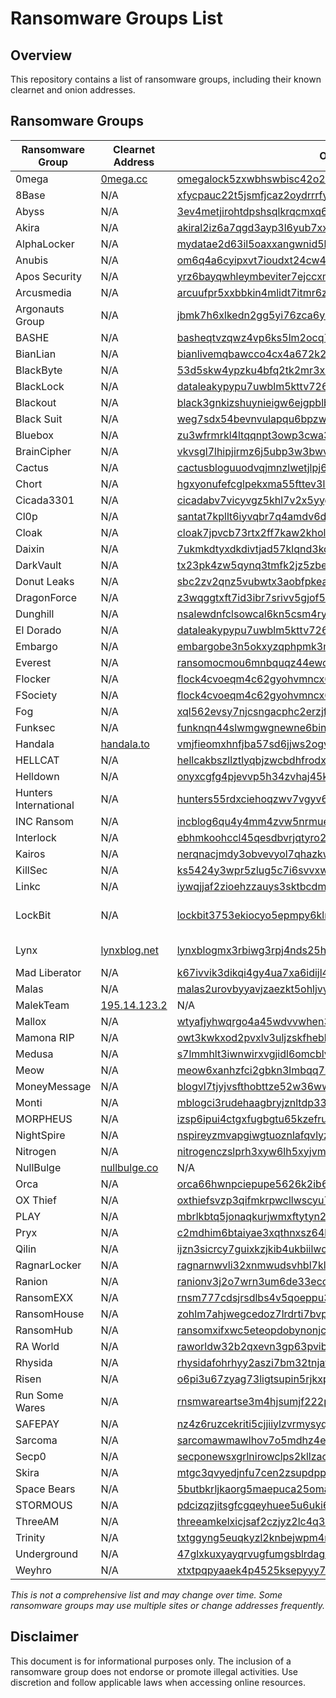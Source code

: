 # Ransomware Groups List

## Overview
This repository contains a list of ransomware groups, including their known clearnet and onion addresses.

## Ransomware Groups

| Ransomware Group | Clearnet Address | Onion Address | Mirrors |
|-----------------|-----------------|--------------|---------|
| 0mega | [0mega.cc](https://0mega.cc) | [omegalock5zxwbhswbisc42o2q2i54vdulyvtqqbudqousisjgc7j7yd.onion](http://omegalock5zxwbhswbisc42o2q2i54vdulyvtqqbudqousisjgc7j7yd.onion/) | None |
| 8Base | N/A | [xfycpauc22t5jsmfjcaz2oydrrrfy75zuk6chr32664bsscq4fgyaaqd.onion](http://xfycpauc22t5jsmfjcaz2oydrrrfy75zuk6chr32664bsscq4fgyaaqd.onion/) | None |
| Abyss | N/A | [3ev4metjirohtdpshsqlkrqcmxq6zu3d7obrdhglpy5jpbr7whmlfgqd.onion](http://3ev4metjirohtdpshsqlkrqcmxq6zu3d7obrdhglpy5jpbr7whmlfgqd.onion/) | None |
| Akira | N/A | [akiral2iz6a7qgd3ayp3l6yub7xx2uep76idk3u2kollpj5z3z636bad.onion](http://akiral2iz6a7qgd3ayp3l6yub7xx2uep76idk3u2kollpj5z3z636bad.onion/) | None |
| AlphaLocker | N/A | [mydatae2d63il5oaxxangwnid5loq2qmtsol2ozr6vtb7yfm5ypzo6id.onion](http://mydatae2d63il5oaxxangwnid5loq2qmtsol2ozr6vtb7yfm5ypzo6id.onion/) | None |
| Anubis | N/A | [om6q4a6cyipxvt7ioudxt24cw4oqu4yodmqzl25mqd2hgllymrgu4aqd.onion](http://om6q4a6cyipxvt7ioudxt24cw4oqu4yodmqzl25mqd2hgllymrgu4aqd.onion/) | None |
| Apos Security | N/A | [yrz6bayqwhleymbeviter7ejccxm64sv2ppgqgderzgdhutozcbbhpqd.onion](http://yrz6bayqwhleymbeviter7ejccxm64sv2ppgqgderzgdhutozcbbhpqd.onion/) | None |
| Arcusmedia | N/A | [arcuufpr5xxbbkin4mlidt7itmr6znlppk63jbtkeguuhszmc5g7qdyd.onion](http://arcuufpr5xxbbkin4mlidt7itmr6znlppk63jbtkeguuhszmc5g7qdyd.onion/) | None |
| Argonauts Group | N/A | [jbmk7h6xlkedn2gg5yi76zca6y3jgdlp5wchlsrd7735tlnrmmvqe5ad.onion](http://jbmk7h6xlkedn2gg5yi76zca6y3jgdlp5wchlsrd7735tlnrmmvqe5ad.onion/) | None |
| BASHE | N/A | [basheqtvzqwz4vp6ks5lm2ocq7i6tozqgf6vjcasj4ezmsy4bkpshhyd.onion](http://basheqtvzqwz4vp6ks5lm2ocq7i6tozqgf6vjcasj4ezmsy4bkpshhyd.onion/) | [1](http://cbasherq53eniermxovo3bkduw5qqq5bkqcml3qictfmamgvmzovykyqd.onion/) [2](http://basherykagbxoaiaxkgqhmhd5gbmedwb3di4ig3ouovziagosv4n77qd.onion/) [3](http://bashete63b3gcijfofpw6fmn3rwnmyi5aclp55n6awcfbexivexbhyad.onion/) [4](http://bashex7mokreyoxl6wlswxl4foi7okgs7or7aergnuiockuoq35yt3ad.onion/) |
| BianLian | N/A | [bianlivemqbawcco4cx4a672k2fip3guyxudzurfqvdszafam3ofqgqd.onion](http://bianlivemqbawcco4cx4a672k2fip3guyxudzurfqvdszafam3ofqgqd.onion/) | [1](http://bianliaoxoeriowgqohcly4a6sbkpc3se2yvxgidxomxlpuhx5ehrpad.onion/) |
| BlackByte | N/A | [53d5skw4ypzku4bfq2tk2mr3xh5yqrzss25sooiubmjz67lb3gdivcad.onion](http://53d5skw4ypzku4bfq2tk2mr3xh5yqrzss25sooiubmjz67lb3gdivcad.onion/) | [1](http://tj3ty2q5jm5au3bmd2embtjscd3qjt7nfio2o7cr6moyy5kgil5pieqd.onion/) |
| BlackLock | N/A | [dataleakypypu7uwblm5kttv726l3iripago6p336xjnbstkjwrlnlid.onion](http://dataleakypypu7uwblm5kttv726l3iripago6p336xjnbstkjwrlnlid.onion/) | None |
| Blackout | N/A | [black3gnkizshuynieigw6ejgpblb53mpasftzd6pydqpmq2vn2xf6yd.onion](http://black3gnkizshuynieigw6ejgpblb53mpasftzd6pydqpmq2vn2xf6yd.onion/) | None |
| Black Suit | N/A | [weg7sdx54bevnvulapqu6bpzwztryeflq3s23tegbmnhkbpqz637f2yd.onion](http://weg7sdx54bevnvulapqu6bpzwztryeflq3s23tegbmnhkbpqz637f2yd.onion/) | None |
| Bluebox | N/A | [zu3wfrmrkl4ltqqnpt3owp3cwa33rqwod4gpe3ttb5o4vf2is2gzm6qd.onion](http://zu3wfrmrkl4ltqqnpt3owp3cwa33rqwod4gpe3ttb5o4vf2is2gzm6qd.onion/) | None |
| BrainCipher | N/A | [vkvsgl7lhipjirmz6j5ubp3w3bwvxgcdbpi3fsbqngfynetqtw4w5hyd.onion](http://vkvsgl7lhipjirmz6j5ubp3w3bwvxgcdbpi3fsbqngfynetqtw4w5hyd.onion/) | None |
| Cactus | N/A | [cactusbloguuodvqjmnzlwetjlpj6aggc6iocwhuupb47laukux7ckid.onion](http://cactusbloguuodvqjmnzlwetjlpj6aggc6iocwhuupb47laukux7ckid.onion/) | None |
| Chort | N/A | [hgxyonufefcglpekxma55fttev3lcfucrf7jvep2c3j6447cjroadead.onion](http://hgxyonufefcglpekxma55fttev3lcfucrf7jvep2c3j6447cjroadead.onion/) | None |
| Cicada3301 | N/A | [cicadabv7vicyvgz5khl7v2x5yygcgow7ryy6yppwmxii4eoobdaztqd.onion](http://cicadabv7vicyvgz5khl7v2x5yygcgow7ryy6yppwmxii4eoobdaztqd.onion/) | None |
| Cl0p | N/A | [santat7kpllt6iyvqbr7q4amdv6dzrh6paatvyrzl7ry3zm72zigf4ad.onion](http://santat7kpllt6iyvqbr7q4amdv6dzrh6paatvyrzl7ry3zm72zigf4ad.onion/) | None |
| Cloak | N/A | [cloak7jpvcb73rtx2ff7kaw2kholu7bdiivxpzbhlny4ybz75dpxckqd.onion](http://cloak7jpvcb73rtx2ff7kaw2kholu7bdiivxpzbhlny4ybz75dpxckqd.onion/) | None |
| Daixin | N/A | [7ukmkdtyxdkdivtjad57klqnd3kdsmq6tp45rrsxqnu76zzv3jvitlqd.onion](http://7ukmkdtyxdkdivtjad57klqnd3kdsmq6tp45rrsxqnu76zzv3jvitlqd.onion/) | None |
| DarkVault | N/A | [tx23pk4zw5qynq3tmfk2jz5zbel63p4nwvkheswze7r6gzxhzcbseyad.onion](http://tx23pk4zw5qynq3tmfk2jz5zbel63p4nwvkheswze7r6gzxhzcbseyad.onion/) | [1](http://mdhby62yvvg6sd5jmx5gsyucs7ynb5j45lvvdh4dsymg43puitu7tfid.onion/) |
| Donut Leaks | N/A | [sbc2zv2qnz5vubwtx3aobfpkeao6l4igjegm3xx7tk5suqhjkp5jxtqd.onion](http://sbc2zv2qnz5vubwtx3aobfpkeao6l4igjegm3xx7tk5suqhjkp5jxtqd.onion/) | None |
| DragonForce | N/A | [z3wqggtxft7id3ibr7srivv5gjof5fwg76slewnzwwakjuf3nlhukdid.onion](http://z3wqggtxft7id3ibr7srivv5gjof5fwg76slewnzwwakjuf3nlhukdid.onion/) | None |
| Dunghill | N/A | [nsalewdnfclsowcal6kn5csm4ryqmfpijznxwictukhrgvz2vbmjjjyd.onion](http://nsalewdnfclsowcal6kn5csm4ryqmfpijznxwictukhrgvz2vbmjjjyd.onion/) | [1](http://mdhby62yvvg6sd5jmx5gsyucs7ynb5j45lvvdh4dsymg43puitu7tfid.onion/) |
| El Dorado | N/A | [dataleakypypu7uwblm5kttv726l3iripago6p336xjnbstkjwrlnlid.onion](http://dataleakypypu7uwblm5kttv726l3iripago6p336xjnbstkjwrlnlid.onion/) | None |
| Embargo | N/A | [embargobe3n5okxyzqphpmk3moinoap2snz5k6765mvtkk7hhi544jid.onion](http://embargobe3n5okxyzqphpmk3moinoap2snz5k6765mvtkk7hhi544jid.onion/) | None |
| Everest | N/A | [ransomocmou6mnbquqz44ewosbkjk3o5qjsl3orawojexfook2j7esad.onion](http://ransomocmou6mnbquqz44ewosbkjk3o5qjsl3orawojexfook2j7esad.onion/) | None |
| Flocker | N/A | [flock4cvoeqm4c62gyohvmncx6ck2e7ugvyqgyxqtrumklhd5ptwzpqd.onion](http://flock4cvoeqm4c62gyohvmncx6ck2e7ugvyqgyxqtrumklhd5ptwzpqd.onion/) | None |
| FSociety | N/A | [flock4cvoeqm4c62gyohvmncx6ck2e7ugvyqgyxqtrumklhd5ptwzpqd.onion](http://flock4cvoeqm4c62gyohvmncx6ck2e7ugvyqgyxqtrumklhd5ptwzpqd.onion/) | None |
| Fog | N/A | [xql562evsy7njcsngacphc2erzjfecwotdkobn3m4uxu2gtqh26newid.onion](http://xql562evsy7njcsngacphc2erzjfecwotdkobn3m4uxu2gtqh26newid.onion/) | [1](http://xbkv2qey6u3gd3qxcojynrt4h5sgrhkar6whuo74wo63hijnn677jnyd.onion/) |
| Funksec | N/A | [funknqn44slwmgwgnewne6bintbooauwkaupik4yrlgtycew3ergraid.onion](http://funknqn44slwmgwgnewne6bintbooauwkaupik4yrlgtycew3ergraid.onion/) | [1](http://funkxxkovrk7ctnggbjnthdajav4ggex53k6m2x3esjwlxrkb3qiztid.onion/) |
| Handala | [handala.to](https://handala.to) | [vmjfieomxhnfjba57sd6jjws2ogvowjgxhhfglsikqvvrnrajbmpxqqd.onion](http://vmjfieomxhnfjba57sd6jjws2ogvowjgxhhfglsikqvvrnrajbmpxqqd.onion/) | None |
| HELLCAT | N/A | [hellcakbszllztlyqbjzwcbdhfrodx55wq77kmftp4bhnhsnn5r3odad.onion](http://hellcakbszllztlyqbjzwcbdhfrodx55wq77kmftp4bhnhsnn5r3odad.onion/) | None |
| Helldown | N/A | [onyxcgfg4pjevvp5h34zvhaj45kbft3dg5r33j5vu3nyp7xic3vrzvad.onion](http://onyxcgfg4pjevvp5h34zvhaj45kbft3dg5r33j5vu3nyp7xic3vrzvad.onion/) | None |
| Hunters International | N/A | [hunters55rdxciehoqzwv7vgyv6nt37tbwax2reroyzxhou7my5ejyid.onion](http://hunters55rdxciehoqzwv7vgyv6nt37tbwax2reroyzxhou7my5ejyid.onion/) | [1](http://hunters33mmcwww7ek7q5ndahul6nmzmrsumfs6aenicbqon6mxfiqyd.onion/) [2](http://hunters55atbdusuladzv7vzv6a423bkh6ksl2uftwrxyuarbzlfh7yd.onion/) |
| INC Ransom | N/A | [incblog6qu4y4mm4zvw5nrmue6qbwtgjsxpw6b7ixzssu36tsajldoad.onion](http://incblog6qu4y4mm4zvw5nrmue6qbwtgjsxpw6b7ixzssu36tsajldoad.onion/) | None |
| Interlock | N/A | [ebhmkoohccl45qesdbvrjqtyro2hmhkmh6vkyfyjjzfllm3ix72aqaid.onion](http://ebhmkoohccl45qesdbvrjqtyro2hmhkmh6vkyfyjjzfllm3ix72aqaid.onion/) | None |
| Kairos | N/A | [nerqnacjmdy3obvevyol7qhazkwkv57dwqvye5v46k5bcujtfa6sduad.onion](http://nerqnacjmdy3obvevyol7qhazkwkv57dwqvye5v46k5bcujtfa6sduad.onion/) | None |
| KillSec | N/A | [ks5424y3wpr5zlug5c7i6svvxweinhbdcqcfnptkfcutrncfazzgz5id.onion](http://ks5424y3wpr5zlug5c7i6svvxweinhbdcqcfnptkfcutrncfazzgz5id.onion/) | [1](http://ks5424y3wpr5zlug5c7i6svvxweinhbdcqcfnptkfcutrncfazzgz5id.onion) |
| Linkc | N/A | [iywqjjaf2zioehzzauys3sktbcdmuzm2fsjkqsblnm7dt6axjfpoxwid.onion](http://iywqjjaf2zioehzzauys3sktbcdmuzm2fsjkqsblnm7dt6axjfpoxwid.onion/) | None |
| LockBit | N/A | [lockbit3753ekiocyo5epmpy6klmejchjtzddoekjlnt6mu3qh4de2id.onion](http://lockbit3753ekiocyo5epmpy6klmejchjtzddoekjlnt6mu3qh4de2id.onion/) | [1](http://lockbitcuo23q7qrymbk6dsp2sadltspjvjxgcyp4elbnbr6tcnwq7qd.onion/) [2](http://lockbitw2ygzasbt35ffpdb46r4vkej6flm3siyabaxzdodwpiatfgqd.onion/) [3](http://lockbitffcjqi2wpwhjgubkjihhc7seaujqgzscvwvdiftunl6hn5oyd.onion/) [4](http://lockbitehorki5kh6s3n27hi3serhzr7htlshfqyg5ex32dyr5efhfyd.onion/) [5](http://lockbitdzjxsgyacnmfte6nfgqfcyhedkduimi4tsajvrwi4ljbos7id.onion/) [6](http://lockbitbtdk33k75rsl6uhn6bewd5g6z3hp42z6vb2hfk54oja55h7id.onion/) [7](http://lockbitb63zs7f4rdjcsn2etkqaswurk6hh55sa2ojeilxcnwf6qbkqd.onion/) [8](http://lockbit7bb4b6n27feok2rc7ri75udaqkfppjvtkxlwh7qldygbopmad.onion/) [9](http://lockbit4r3ly63w22jhkg33emtqwxw436wkftosscvdal2prdlwzknyd.onion/) [10](http://lockbit3hdu7e4sv3ecg6mmqmeihjcizebcxic6t4eqwar6f2e7rxpad.onion/) |
| Lynx | [lynxblog.net](https://lynxblog.net) | [lynxblogmx3rbiwg3rpj4nds25hjsnrwkpxt5gaznetfikz4gz2csyad.onion](http://lynxblogmx3rbiwg3rpj4nds25hjsnrwkpxt5gaznetfikz4gz2csyad.onion/) | [1](http://lynxblogxstgzsarfyk2pvhdv45igghb4zmthnzmsipzeoduruz3xwqd.onion/) [2](http://lynxblogijy4jfoblgix2klxmkbgee4leoeuge7qt4fpfkj4zbi2sjyd.onion/) [3](http://lynxblogco7r37jt7p5wrmfxzqze7ghxw6rihzkqc455qluacwotciyd.onion/) [4](http://lynxblogxutufossaeawlij3j3uikaloll5ko6grzhkwdclrjngrfoid.onion/) [5](http://lynxblogoxllth4b46cfwlop5pfj4s7dyv37yuy7qn2ftan6gd72hsad.onion/) [6](http://lynxblogtwatfsrwj3oatpejwxk5bngqcd5f7s26iskagfu7ouaomjad.onion/) |
| Mad Liberator | N/A | [k67ivvik3dikqi4gy4ua7xa6idijl4si7k5ad5lotbaeirfcsx4sgbid.onion](http://k67ivvik3dikqi4gy4ua7xa6idijl4si7k5ad5lotbaeirfcsx4sgbid.onion/) | None |
| Malas | N/A | [malas2urovbyyavjzaezkt5ohljvyd5lt7vv7mnsgbf2y4bwlh72doqd.onion](http://malas2urovbyyavjzaezkt5ohljvyd5lt7vv7mnsgbf2y4bwlh72doqd.onion/) | None |
| MalekTeam | [195.14.123.2](http://195.14.123.2/) | N/A | None |
| Mallox | N/A | [wtyafjyhwqrgo4a45wdvvwhen3cx4euie73qvlhkhvlrexljoyuklaad.onion](http://wtyafjyhwqrgo4a45wdvvwhen3cx4euie73qvlhkhvlrexljoyuklaad.onion/) | None |
| Mamona RIP | N/A | [owt3kwkxod2pvxlv3uljzskfhebhrhoedrh5gqrxyyd6rrco4frzj5ad.onion](http://owt3kwkxod2pvxlv3uljzskfhebhrhoedrh5gqrxyyd6rrco4frzj5ad.onion/) | None |
| Medusa | N/A | [s7lmmhlt3iwnwirxvgjidl6omcblvw2rg75txjfduy73kx5brlmiulad.onion](http://s7lmmhlt3iwnwirxvgjidl6omcblvw2rg75txjfduy73kx5brlmiulad.onion/) | None |
| Meow | N/A | [meow6xanhzfci2gbkn3lmbqq7xjjufskkdfocqdngt3ltvzgqpsg5mid.onion](http://meow6xanhzfci2gbkn3lmbqq7xjjufskkdfocqdngt3ltvzgqpsg5mid.onion/) | None |
| MoneyMessage | N/A | [blogvl7tjyjvsfthobttze52w36wwiz34hrfcmorgvdzb6hikucb7aqd.onion](http://blogvl7tjyjvsfthobttze52w36wwiz34hrfcmorgvdzb6hikucb7aqd.onion/) | None |
| Monti | N/A | [mblogci3rudehaagbryjznltdp33ojwzkq6hn2pckvjq33rycmzczpid.onion](http://mblogci3rudehaagbryjznltdp33ojwzkq6hn2pckvjq33rycmzczpid.onion/) | None |
| MORPHEUS | N/A | [izsp6ipui4ctgxfugbgtu65kzefrucltyfpbxplmfybl5swiadpljmyd.onion](http://izsp6ipui4ctgxfugbgtu65kzefrucltyfpbxplmfybl5swiadpljmyd.onion/) | None |
| NightSpire | N/A | [nspireyzmvapgiwgtuoznlafqvlyz7ey6himtgn5bdvdcowfyto3yryd.onion](http://nspireyzmvapgiwgtuoznlafqvlyz7ey6himtgn5bdvdcowfyto3yryd.onion/) | None |
| Nitrogen | N/A | [nitrogenczslprh3xyw6lh5xyjvmsz7ciljoqxxknd7uymkfetfhgvqd.onion](http://nitrogenczslprh3xyw6lh5xyjvmsz7ciljoqxxknd7uymkfetfhgvqd.onion/) | None |
| NullBulge | [nullbulge.co](https://nullbulge.co) | N/A | None |
| Orca | N/A | [orca66hwnpciepupe5626k2ib6dds6zizjwuuashz67usjps2wehz4id.onion](http://orca66hwnpciepupe5626k2ib6dds6zizjwuuashz67usjps2wehz4id.onion/) | None |
| OX Thief | N/A | [oxthiefsvzp3qifmkrpwcllwscyu7jvmdxmd2coz2rxpem6ohut6x5qd.onion](http://oxthiefsvzp3qifmkrpwcllwscyu7jvmdxmd2coz2rxpem6ohut6x5qd[.]onion) | None |
| PLAY | N/A | [mbrlkbtq5jonaqkurjwmxftytyn2ethqvbxfu4rgjbkkknndqwae6byd.onion](http://mbrlkbtq5jonaqkurjwmxftytyn2ethqvbxfu4rgjbkkknndqwae6byd.onion/) | [1](http://k7kg3jqxang3wh7hnmaiokchk7qoebupfgoik6rha6mjpzwupwtj25yd.onion/) |
| Pryx | N/A | [c2mdhim6btaiyae3xqthnxsz64brvdxsnbty4tvos65zb565y4v55iid.onion](http://c2mdhim6btaiyae3xqthnxsz64brvdxsnbty4tvos65zb565y4v55iid.onion/) | None |
| Qilin | N/A | [ijzn3sicrcy7guixkzjkib4ukbiilwc3xhnmby4mcbccnsd7j2rekvqd.onion](http://ijzn3sicrcy7guixkzjkib4ukbiilwc3xhnmby4mcbccnsd7j2rekvqd.onion/) | None |
| RagnarLocker | N/A | [ragnarnwvli32xnmwudsvhbl7klzmofxeylyhcqfc5ifx5mbybq3ekqd.onion](http://ragnarnwvli32xnmwudsvhbl7klzmofxeylyhcqfc5ifx5mbybq3ekqd.onion/) | None |
| Ranion | N/A | [ranionv3j2o7wrn3um6de33eccbchhg32mkgnnoi72enkpp7jc25h3ad.onion](http://ranionv3j2o7wrn3um6de33eccbchhg32mkgnnoi72enkpp7jc25h3ad.onion/) | None |
| RansomEXX | N/A | [rnsm777cdsjrsdlbs4v5qoeppu3px6sb2igmh53jzrx7ipcrbjz5b2ad.onion](http://rnsm777cdsjrsdlbs4v5qoeppu3px6sb2igmh53jzrx7ipcrbjz5b2ad.onion/) | None |
| RansomHouse | N/A | [zohlm7ahjwegcedoz7lrdrti7bvpofymcayotp744qhx6gjmxbuo2yid.onion](http://zohlm7ahjwegcedoz7lrdrti7bvpofymcayotp744qhx6gjmxbuo2yid.onion/) | None |
| RansomHub | N/A | [ransomxifxwc5eteopdobynonjctkxxvap77yqifu2emfbecgbqdw6qd.onion](http://ransomxifxwc5eteopdobynonjctkxxvap77yqifu2emfbecgbqdw6qd.onion/) | None |
| RA World | N/A | [raworldw32b2qxevn3gp63pvibgixr4v75z62etlptg3u3pmajwra4ad.onion](http://raworldw32b2qxevn3gp63pvibgixr4v75z62etlptg3u3pmajwra4ad.onion/) | None |
| Rhysida | N/A | [rhysidafohrhyy2aszi7bm32tnjat5xri65fopcxkdfxhi4tidsg7cad.onion](http://rhysidafohrhyy2aszi7bm32tnjat5xri65fopcxkdfxhi4tidsg7cad.onion/) | [1](http://rhysidafc6lm7qa2mkiukbezh7zuth3i4wof4mh2audkymscjm6yegad.onion/) |
| Risen | N/A | [o6pi3u67zyag73ligtsupin5rjkxpfrbofwoxnhimpgpfttxqu7lsuyd.onion](http://o6pi3u67zyag73ligtsupin5rjkxpfrbofwoxnhimpgpfttxqu7lsuyd.onion/) | None |
| Run Some Wares | N/A | [rnsmwareartse3m4hjsumjf222pnka6gad26cqxqmbjvevhbnym5p6ad.onion](http://rnsmwareartse3m4hjsumjf222pnka6gad26cqxqmbjvevhbnym5p6ad.onion/) | None | [1](rnsmwareartse3m4hjsumjf222pnka6gad26cqxqmbjvevhbnym5p6ad.onion) (http://nidzkoszg57upoq7wcalm2xxeh4i6uumh36axsnqnj3i7lep5uhkehyd.onion/)
| SAFEPAY | N/A | [nz4z6ruzcekriti5cjjiiylzvrmysyqwibxztk6voem4trtx7gstpjid.onion](http://nz4z6ruzcekriti5cjjiiylzvrmysyqwibxztk6voem4trtx7gstpjid.onion/) | None |
| Sarcoma | N/A | [sarcomawmawlhov7o5mdhz4eszxxlkyaoiyiy2b5iwxnds2dmb4jakad.onion](http://sarcomawmawlhov7o5mdhz4eszxxlkyaoiyiy2b5iwxnds2dmb4jakad.onion/) | None |
| Secp0 | N/A | [secponewsxgrlnirowclps2kllzaotaf5w2bsvktdnz4qhjr2jnwvvyd.onion](http://secponewsxgrlnirowclps2kllzaotaf5w2bsvktdnz4qhjr2jnwvvyd.onion/) | None |
| Skira | N/A | [mtgc3qvyedjnfu7cen2zsupdppi5ys5g2hm6xwujvoepw25p4dy6huid.onion](http://mtgc3qvyedjnfu7cen2zsupdppi5ys5g2hm6xwujvoepw25p4dy6huid.onion/) | None |
| Space Bears | N/A | [5butbkrljkaorg5maepuca25oma7eiwo6a2rlhvkblb4v6mf3ki2ovid.onion](http://5butbkrljkaorg5maepuca25oma7eiwo6a2rlhvkblb4v6mf3ki2ovid.onion/) | None |
| STORMOUS | N/A | [pdcizqzjitsgfcgqeyhuee5u6uki6zy5slzioinlhx6xjnsw25irdgqd.onion](http://pdcizqzjitsgfcgqeyhuee5u6uki6zy5slzioinlhx6xjnsw25irdgqd.onion/) | None |
| ThreeAM | N/A | [threeamkelxicjsaf2czjyz2lc4q3ngqkxhhlexyfcp2o6raw4rphyad.onion](http://threeamkelxicjsaf2czjyz2lc4q3ngqkxhhlexyfcp2o6raw4rphyad.onion/) | None |
| Trinity | N/A | [txtggyng5euqkyzl2knbejwpm4rlq575jn2egqldu27osbqytrj6ruyd.onion](http://txtggyng5euqkyzl2knbejwpm4rlq575jn2egqldu27osbqytrj6ruyd.onion/) | None |
| Underground | N/A | [47glxkuxyayqrvugfumgsblrdagvrah7gttfscgzn56eyss5wg3uvmqd.onion](http://47glxkuxyayqrvugfumgsblrdagvrah7gttfscgzn56eyss5wg3uvmqd.onion/) | None |
| Weyhro | N/A | [xtxtpqpyaaek4p4525ksepyyy75gfvi47fptm2gftw7cn656rnfhzdqd.onion](http://xtxtpqpyaaek4p4525ksepyyy75gfvi47fptm2gftw7cn656rnfhzdqd.onion/) | None |

*This is not a comprehensive list and may change over time. Some ransomware groups may use multiple sites or change addresses frequently.*

## Disclaimer
This document is for informational purposes only. The inclusion of a ransomware group does not endorse or promote illegal activities. Use discretion and follow applicable laws when accessing online resources.
